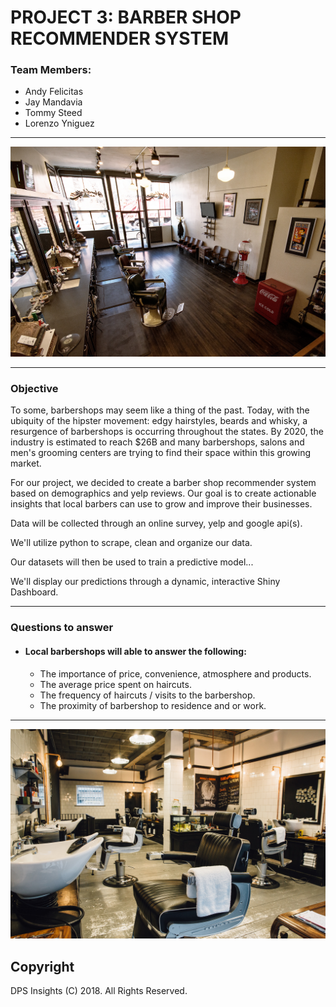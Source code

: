 
# PROJECT 3: BARBER SHOP RECOMMENDER SYSTEM

### Team Members:
* Andy Felicitas
* Jay Mandavia
* Tommy Steed
* Lorenzo Yniguez
<hr>

![title](images/barbershop.jpg)
<hr>

### Objective

To some, barbershops may seem like a thing of the past. Today, with the ubiquity of the hipster movement: edgy hairstyles, beards and whisky, a resurgence of barbershops is occurring throughout the states.  By 2020, the industry is estimated to reach $26B and many barbershops, salons and men's grooming centers are trying to find their space within this growing market. 

For our project, we decided to create a barber shop recommender system based on demographics and yelp reviews. Our goal is to create actionable insights that local barbers can use to grow and improve their businesses.

Data will be collected through an online survey, yelp and google api(s). 

We'll utilize python to scrape, clean and organize our data.

Our datasets will then be used to train a predictive model...

We'll display our predictions through a dynamic, interactive Shiny Dashboard.

<hr>

### Questions to answer
* #### Local barbershops will able to answer the following:

    * The importance of price, convenience, atmosphere and products.
    * The average price spent on haircuts.
    * The frequency of haircuts / visits to the barbershop.
    * The proximity of barbershop to residence and or work. 

<hr>

![title](images/barbershop2.jpg)
<br>

## Copyright

DPS Insights (C) 2018. All Rights Reserved.

